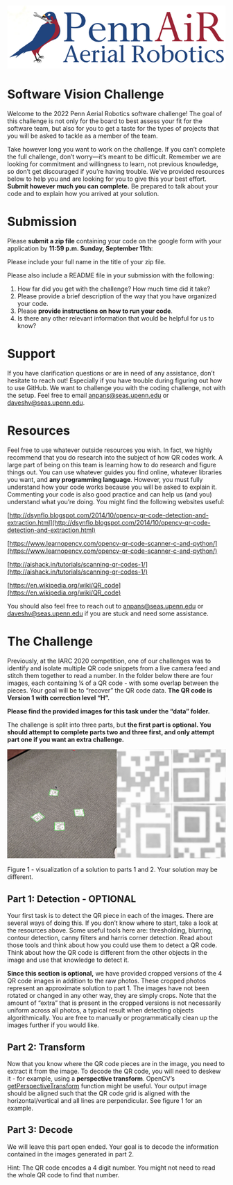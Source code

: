 ![alt_text](logos/image1.png "image_tooltip")



# Software Vision Challenge

Welcome to the 2022 Penn Aerial Robotics software challenge! The goal of this challenge is not only for the board to best assess your fit for the software team, but also for you to get a taste for the types of projects that you will be asked to tackle as a member of the team.

Take however long you want to work on the challenge. If you can’t complete the full challenge, don’t worry—it’s meant to be difficult. Remember we are looking for commitment and willingness to learn, not previous knowledge, so don’t get discouraged if you’re having trouble. We’ve provided resources below to help you and are looking for you to give this your best effort. **Submit however much you can complete.** Be prepared to talk about your code and to explain how you arrived at your solution.


# Submission

Please **submit a zip file** containing your code on the google form with your application by **11:59 p.m. Sunday, September 11th**:

Please include your full name in the title of your zip file.

Please also include a README file in your submission with the following:



1. How far did you get with the challenge? How much time did it take?
2. Please provide a brief description of the way that you have organized your code.
3. Please **provide instructions on how to run your code**.
4. Is there any other relevant information that would be helpful for us to know?


# Support

If you have clarification questions or are in need of any assistance, don’t hesitate to reach out! Especially if you have trouble during figuring out how to use GitHub. We want to challenge you with the coding challenge, not with the setup. Feel free to email [anpans@seas.upenn.edu](mailto:anpans@seas.upenn.edu) or [daveshv@seas.upenn.edu](mailto:daveshv@seas.upenn.edu).


# Resources

Feel free to use whatever outside resources you wish. In fact, we highly recommend that you do research into the subject of how QR codes work. A large part of being on this team is learning how to do research and figure things out. You can use whatever guides you find online, whatever libraries you want, and **any programming language**. However, you must fully understand how your code works because you will be asked to explain it. Commenting your code is also good practice and can help us (and you) understand what you’re doing. You might find the following websites useful:

[http://dsynflo.blogspot.com/2014/10/opencv-qr-code-detection-and-extraction.html](http://dsynflo.blogspot.com/2014/10/opencv-qr-code-detection-and-extraction.html)

[https://www.learnopencv.com/opencv-qr-code-scanner-c-and-python/](https://www.learnopencv.com/opencv-qr-code-scanner-c-and-python/)

[http://aishack.in/tutorials/scanning-qr-codes-1/](http://aishack.in/tutorials/scanning-qr-codes-1/)

[https://en.wikipedia.org/wiki/QR_code](https://en.wikipedia.org/wiki/QR_code)

You should also feel free to reach out to [anpans@seas.upenn.edu](mailto:anpans@seas.upenn.edu) or [daveshv@seas.upenn.edu](mailto:daveshv@seas.upenn.edu) if you are stuck and need some assistance.


# The Challenge

Previously, at the IARC 2020 competition, one of our challenges was to identify and isolate multiple QR code snippets from a live camera feed and stitch them together to read a number. In the folder below there are four images, each containing ¼  of a QR code - with some overlap between the pieces. Your goal will be to “recover” the QR code data. **The QR code is Version 1 with correction level “H”.**

**Please find the provided images for this task under the “data” folder.**

The challenge is split into three parts, but **the first part is optional. You should attempt to complete parts two and three first, and only attempt part one if you want an extra challenge.**


![alt_text](logos/image2.png "image_tooltip")


Figure 1 - visualization of a solution to parts 1 and 2. Your solution may be different.


## Part 1: Detection - **OPTIONAL**

Your first task is to detect the QR piece in each of the images. There are several ways of doing this. If you don’t know where to start, take a look at the resources above. Some useful tools here are: thresholding, blurring, contour detection, canny filters and harris corner detection. Read about those tools and think about how you could use them to detect a QR code. Think about how the QR code is different from the other objects in the image and use that knowledge to detect it.

**Since this section is optional,** we have provided cropped versions of the 4 QR code images in addition to the raw photos. These cropped photos represent an approximate solution to part 1. The images have not been rotated or changed in any other way, they are simply crops. Note that the amount of “extra” that is present in the cropped versions is not necessarily uniform across all photos, a typical result when detecting objects algorithmically. You are free to manually or programmatically clean up the images further if you would like. 


## Part 2: Transform

Now that you know where the QR code pieces are in the image, you need to extract it from the image. To decode the QR code, you will need to deskew it - for example, using a **perspective transform**. OpenCV’s [getPerspectiveTransform](https://www.pyimagesearch.com/2014/08/25/4-point-opencv-getperspective-transform-example/) function might be useful. Your output image should be aligned such that the QR code grid is aligned with the horizontal/vertical and all lines are perpendicular. See figure 1 for an example.


## Part 3: Decode

We will leave this part open ended. Your goal is to decode the information contained in the images generated in part 2.

Hint: The QR code encodes a 4 digit number. You might not need to read the whole QR code to find that number.
